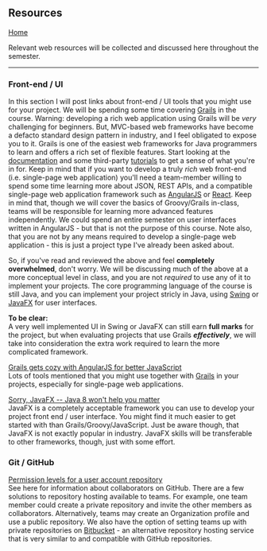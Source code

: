 ## Resources  
[Home](README.md)

Relevant web resources will be collected and discussed here throughout the semester.

---

### Front-end / UI  

In this section I will post links about front-end / UI tools that you might use for your project. We will be spending some time covering [Grails](www.grails.org) in the course. Warning: developing a rich web application using Grails will be *very* challenging for beginners. But, MVC-based web frameworks have become a defacto standard design pattern in industry, and I feel obligated to expose you to it. Grails is one of the easiest web frameworks for Java programmers to learn and offers a rich set of flexible features. Start looking at the [documentation](http://docs.grails.org/latest/guide/gettingStarted.html) and some third-party [tutorials](http://grails.asia/grails-tutorial-for-beginners/) to get a sense of what you're in for. Keep in mind that if you want to develop a truly *rich* web front-end (i.e. single-page web application) you'll need a team-member willing to spend some time learning more about JSON, REST APIs, and a compatible single-page web application framework such as [AngularJS](https://angularjs.org/) or [React](https://facebook.github.io/react/). Keep in mind that, though we will cover the basics of Groovy/Grails in-class, teams will be responsible for learning more advanced features independently. We could spend an entire semester on user interfaces written in AngularJS - but that is not the purpose of this course. Note also, that you are not by any means required to develop a single-page web application - this is just a project type I've already been asked about.

So, if you've read and reviewed the above and feel **completely overwhelmed**, don't worry. We will be discussing much of the above at a more conceptual level in class, and you are not *required* to use any of it to implement your projects. The core programming language of the course is still Java, and you can implement your project stricly in Java, using [Swing](https://docs.oracle.com/javase/tutorial/uiswing/) or [JavaFX](http://docs.oracle.com/javafx/2/get_started/jfxpub-get_started.htm) for user interfaces.  

**To be clear:**  
A very well implemented UI in Swing or JavaFX can still earn **full marks** for the project, but when evaluating projects that use Grails ***effectively***, we will take into consideration the extra work required to learn the more complicated framework. 



[Grails gets cozy with AngularJS for better JavaScript](http://www.infoworld.com/article/2988234/javascript/grails-gets-cozy-with-angularjs-for-better-javascript.html)  
Lots of tools mentioned that you might use together with [Grails](http://www.grails.org/) in your projects, especially for single-page web applications.

[Sorry, JavaFX -- Java 8 won't help you matter](http://www.infoworld.com/article/2610802/java/sorry--javafx----java-8-won-t-help-you-matter.html)  
JavaFX is a completely acceptable framework you can use to develop your project front end / user interface. You might find it much easier to get started with than Grails/Groovy/JavaScript. Just be aware though, that JavaFX is not exactly popular in industry. JavaFX skills will be transferable to other frameworks, though, just with some effort.

### Git / GitHub

[Permission levels for a user account repository](https://help.github.com/articles/permission-levels-for-a-user-account-repository/)  
See here for information about collaborators on GitHub. There are a few solutions to repository hosting available to teams. For example, one team member could create a private repository and invite the other members as collaborators. Alternatively, teams may create an Organization profile and use a public repository. We also have the option of setting teams up with private repositories on [Bitbucket](https://bitbucket.org/) - an alternative repository hosting service that is very similar to and compatible with GitHub repositories.

